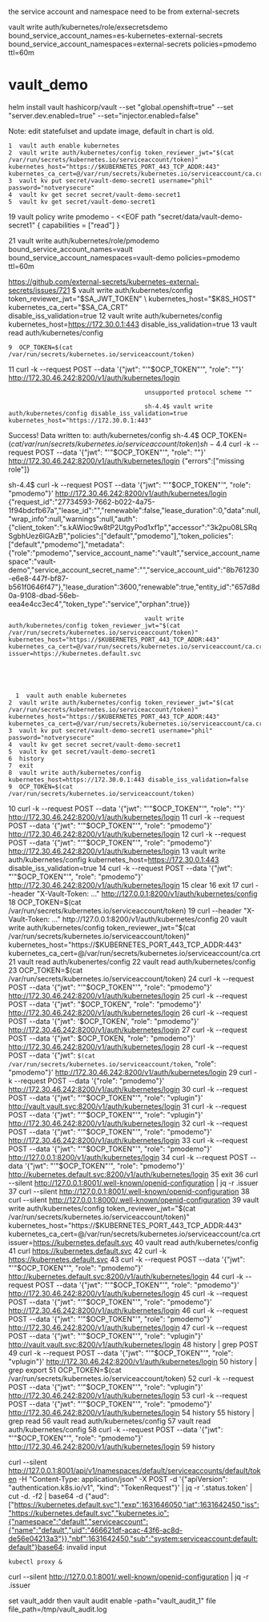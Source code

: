 the service account and namespace need to be from external-secrets

vault write auth/kubernetes/role/exsecretsdemo bound_service_account_names=es-kubernetes-external-secrets bound_service_account_namespaces=external-secrets policies=pmodemo ttl=60m



# vault_demo
helm install vault hashicorp/vault     --set "global.openshift=true"     --set "server.dev.enabled=true" --set="injector.enabled=false"

Note: edit statefulset and update image, default in chart is old. 


    1  vault auth enable kubernetes
    2  vault write auth/kubernetes/config token_reviewer_jwt="$(cat /var/run/secrets/kubernetes.io/serviceaccount/token)" kubernetes_host="https://$KUBERNETES_PORT_443_TCP_ADDR:443" kubernetes_ca_cert=@/var/run/secrets/kubernetes.io/serviceaccount/ca.crt
    3  vault kv put secret/vault-demo-secret1 username="phil" password="notverysecure"
    4  vault kv get secret secret/vault-demo-secret1
    5  vault kv get secret/vault-demo-secret1

   19  vault policy write pmodemo - <<EOF
path "secret/data/vault-demo-secret1" {
  capabilities = ["read"]
}
                                          
                                          

   21  vault write auth/kubernetes/role/pmodemo bound_service_account_names=vault bound_service_account_namespaces=vault-demo policies=pmodemo ttl=60m
   
https://github.com/external-secrets/kubernetes-external-secrets/issues/721
$ vault write auth/kubernetes/config \
        token_reviewer_jwt="$SA_JWT_TOKEN" \
        kubernetes_host="$K8S_HOST" \
        kubernetes_ca_cert="$SA_CA_CRT" \
        disable_iss_validation=true
    12  vault write auth/kubernetes/config kubernetes_host=https://172.30.0.1:443 disable_iss_validation=true
   13  vault read auth/kubernetes/config
                                          
                                          
                                          
    9  OCP_TOKEN=$(cat /var/run/secrets/kubernetes.io/serviceaccount/token)
   11  curl -k --request POST --data '{"jwt": "'"$OCP_TOKEN"'", "role": ""}' http://172.30.46.242:8200/v1/auth/kubernetes/login

                                          
                                          unsupported protocol scheme ""
                                          
                                          sh-4.4$ vault write auth/kubernetes/config disable_iss_validation=true kubernetes_host="https://172.30.0.1:443"
Success! Data written to: auth/kubernetes/config
sh-4.4$ OCP_TOKEN=$(cat /var/run/secrets/kubernetes.io/serviceaccount/token)sh-4.4$ curl -k --request POST --data '{"jwt": "'"$OCP_TOKEN"'", "role": ""}' http://172.30.46.242:8200/v1/auth/kubernetes/login
{"errors":["missing role"]}
                                          
                                          
sh-4.4$ curl -k --request POST --data '{"jwt": "'"$OCP_TOKEN"'", "role": "pmodemo"}' http://172.30.46.242:8200/v1/auth/kubernetes/login
{"request_id":"27734593-7662-b022-4a75-1f94bdcfb67a","lease_id":"","renewable":false,"lease_duration":0,"data":null,"wrap_info":null,"warnings":null,"auth":{"client_token":"s.kAWioc9w8tP2UtgyPod1xf1p","accessor":"3k2pu08LSRqSgbhUez6lGAzB","policies":["default","pmodemo"],"token_policies":["default","pmodemo"],"metadata":{"role":"pmodemo","service_account_name":"vault","service_account_namespace":"vault-demo","service_account_secret_name":"","service_account_uid":"8b761230-e6e8-447f-bf87-b561f0646f47"},"lease_duration":3600,"renewable":true,"entity_id":"657d8d0a-9108-dbad-56eb-eea4e4cc3ec4","token_type":"service","orphan":true}}
                                          
                                          
                                          vault write auth/kubernetes/config token_reviewer_jwt="$(cat /var/run/secrets/kubernetes.io/serviceaccount/token)" kubernetes_host="https://$KUBERNETES_PORT_443_TCP_ADDR:443" kubernetes_ca_cert=@/var/run/secrets/kubernetes.io/serviceaccount/ca.crt issuer=https://kubernetes.default.svc
                                          
                                          
                                          
                                          
                                         
      1  vault auth enable kubernetes
    2  vault write auth/kubernetes/config token_reviewer_jwt="$(cat /var/run/secrets/kubernetes.io/serviceaccount/token)" kubernetes_host="https://$KUBERNETES_PORT_443_TCP_ADDR:443" kubernetes_ca_cert=@/var/run/secrets/kubernetes.io/serviceaccount/ca.crt
    3  vault kv put secret/vault-demo-secret1 username="phil" password="notverysecure"
    4  vault kv get secret secret/vault-demo-secret1
    5  vault kv get secret/vault-demo-secret1
    6  history
    7  exit
    8  vault write auth/kubernetes/config kubernetes_host=https://172.30.0.1:443 disable_iss_validation=false
    9  OCP_TOKEN=$(cat /var/run/secrets/kubernetes.io/serviceaccount/token)
   10  curl -k --request POST --data '{"jwt": "'"$OCP_TOKEN"'", "role": ""}' http://172.30.46.242:8200/v1/auth/kubernetes/login
   11  curl -k --request POST --data '{"jwt": "'"$OCP_TOKEN"'", "role": "pmodemo"}' http://172.30.46.242:8200/v1/auth/kubernetes/login
   12  curl -k --request POST --data '{"jwt": "'"$OCP_TOKEN"'", "role": "pmodemo"}' http://172.30.46.242:8200/v1/auth/kubernetes/login
   13  vault write auth/kubernetes/config kubernetes_host=https://172.30.0.1:443 disable_iss_validation=true
   14  curl -k --request POST --data '{"jwt": "'"$OCP_TOKEN"'", "role": "pmodemo"}' http://172.30.46.242:8200/v1/auth/kubernetes/login
   15  clear
   16  exit
   17  curl     --header "X-Vault-Token: ..."     http://127.0.0.1:8200/v1/auth/kubernetes/config
   18  OCP_TOKEN=$(cat /var/run/secrets/kubernetes.io/serviceaccount/token)
   19  curl     --header "X-Vault-Token: ..."     http://127.0.0.1:8200/v1/auth/kubernetes/config
   20  vault write auth/kubernetes/config token_reviewer_jwt="$(cat /var/run/secrets/kubernetes.io/serviceaccount/token)" kubernetes_host="https://$KUBERNETES_PORT_443_TCP_ADDR:443" kubernetes_ca_cert=@/var/run/secrets/kubernetes.io/serviceaccount/ca.crt
   21  vault read auth/kubenertes/config
   22  vault read auth/kubernetes/config
   23  OCP_TOKEN=$(cat /var/run/secrets/kubernetes.io/serviceaccount/token)
   24  curl -k --request POST --data '{"jwt": "'"$OCP_TOKEN"'", "role": "pmodemo"}' http://172.30.46.242:8200/v1/auth/kubernetes/login
   25  curl -k --request POST --data '{"jwt": "$OCP_TOKEN", "role": "pmodemo"}' http://172.30.46.242:8200/v1/auth/kubernetes/login
   26  curl -k --request POST --data '{"jwt": '$OCP_TOKEN', "role": "pmodemo"}' http://172.30.46.242:8200/v1/auth/kubernetes/login
   27  curl -k --request POST --data '{"jwt": $OCP_TOKEN, "role": "pmodemo"}' http://172.30.46.242:8200/v1/auth/kubernetes/login
   28  curl -k --request POST --data '{"jwt": `$(cat /var/run/secrets/kubernetes.io/serviceaccount/token`, "role": "pmodemo"}' http://172.30.46.242:8200/v1/auth/kubernetes/login
   29  curl -k --request POST --data '{"role": "pmodemo"}' http://172.30.46.242:8200/v1/auth/kubernetes/login
   30  curl -k --request POST --data '{"jwt": "'"$OCP_TOKEN"'", "role": "vplugin"}' http://vault.vault.svc:8200/v1/auth/kubernetes/login
   31  curl -k --request POST --data '{"jwt": "'"$OCP_TOKEN"'", "role": "vplugin"}' http://172.30.46.242:8200/v1/auth/kubernetes/login
   32  curl -k --request POST --data '{"jwt": "'"$OCP_TOKEN"'", "role": "pmodemo"}' http://172.30.46.242:8200/v1/auth/kubernetes/login
   33  curl -k --request POST --data '{"jwt": "'"$OCP_TOKEN"'", "role": "pmodemo"}' http://127.0.0.1:8200/v1/auth/kubernetes/login
   34  curl -k --request POST --data '{"jwt": "'"$OCP_TOKEN"'", "role": "pmodemo"}' http://kubernetes.default.svc:8200/v1/auth/kubernetes/login
   35  exit
   36  curl --silent http://127.0.0.1:8001/.well-known/openid-configuration | jq -r .issuer
   37  curl --silent http://127.0.0.1:8001/.well-known/openid-configuration 
   38  curl --silent http://127.0.0.1:8000/.well-known/openid-configuration 
   39  vault write auth/kubernetes/config token_reviewer_jwt="$(cat /var/run/secrets/kubernetes.io/serviceaccount/token)" kubernetes_host="https://$KUBERNETES_PORT_443_TCP_ADDR:443" kubernetes_ca_cert=@/var/run/secrets/kubernetes.io/serviceaccount/ca.crt issuer=https://kubernetes.default.svc
   40  vault read auth/kubernetes/config
   41  curl https://kubernetes.default.svc
   42  curl -k https://kubernetes.default.svc
   43  curl -k --request POST --data '{"jwt": "'"$OCP_TOKEN"'", "role": "pmodemo"}' http://kubernetes.default.svc:8200/v1/auth/kubernetes/login
   44  curl -k --request POST --data '{"jwt": "'"$OCP_TOKEN"'", "role": "pmodemo"}' http://172.30.46.242:8200/v1/auth/kubernetes/login
   45  curl -k --request POST --data '{"jwt": "'"$OCP_TOKEN"'", "role": "pmodemo"}' http://172.30.46.242:8200/v1/auth/kubernetes/login
   46  curl -k --request POST --data '{"jwt": "'"$OCP_TOKEN"'", "role": "pmodemo"}' http://172.30.46.242:8200/v1/auth/kubernetes/login
   47  curl -k --request POST --data '{"jwt": "'"$OCP_TOKEN"'", "role": "vplugin"}' http://vault.vault.svc:8200/v1/auth/kubernetes/login
   48  history | grep POST
   49  curl -k --request POST --data '{"jwt": "'"$OCP_TOKEN"'", "role": "vplugin"}' http://172.30.46.242:8200/v1/auth/kubernetes/login
   50  history | grep export
   51  OCP_TOKEN=$(cat /var/run/secrets/kubernetes.io/serviceaccount/token)
   52  curl -k --request POST --data '{"jwt": "'"$OCP_TOKEN"'", "role": "vplugin"}' http://172.30.46.242:8200/v1/auth/kubernetes/login
   53  curl -k --request POST --data '{"jwt": "'"$OCP_TOKEN"'", "role": "pmodemo"}' http://172.30.46.242:8200/v1/auth/kubernetes/login
   54  history
   55  history | grep read
   56  vault read auth/kubernetes/config
   57  vault read auth/kubernetes/config
   58  curl -k --request POST --data '{"jwt": "'"$OCP_TOKEN"'", "role": "pmodemo"}' http://172.30.46.242:8200/v1/auth/kubernetes/login
   59  history
                                          
                                          
 curl --silent http://127.0.0.1:8001/api/v1/namespaces/default/serviceaccounts/default/token   -H "Content-Type: application/json"   -X POST   -d '{"apiVersion": "authentication.k8s.io/v1", "kind": "TokenRequest"}'   | jq -r '.status.token'   | cut -d. -f2   | base64 -d
{"aud":["https://kubernetes.default.svc"],"exp":1631646050,"iat":1631642450,"iss":"https://kubernetes.default.svc","kubernetes.io":{"namespace":"default","serviceaccount":{"name":"default","uid":"466621df-acac-43f6-ac8d-de56e04213a3"}},"nbf":1631642450,"sub":"system:serviceaccount:default:default"}base64: invalid input

    kubectl proxy &
curl --silent http://127.0.0.1:8001/.well-known/openid-configuration | jq -r .issuer

                                          
                                          
set vault_addr then
                                          vault audit enable -path="vault_audit_1" file file_path=/tmp/vault_audit.log
